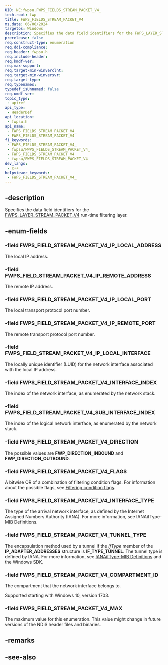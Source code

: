 ```yaml
---
UID: NE:fwpsu.FWPS_FIELDS_STREAM_PACKET_V4_
tech.root: fwp
title: FWPS_FIELDS_STREAM_PACKET_V4
ms.date: 06/06/2024
targetos: Windows
description: Specifies the data field identifiers for the FWPS_LAYER_STREAM_PACKET_V4 run-time filtering layer.
prerelease: false
req.construct-type: enumeration
req.ddi-compliance: 
req.header: fwpsu.h
req.include-header: 
req.kmdf-ver: 
req.max-support: 
req.target-min-winverclnt: 
req.target-min-winversvr: 
req.target-type: 
req.typenames: 
typedef_isUnnamed: false
req.umdf-ver: 
topic_type:
 - apiref
api_type:
 - HeaderDef
api_location:
 - fwpsu.h
api_name:
 - FWPS_FIELDS_STREAM_PACKET_V4_
 - FWPS_FIELDS_STREAM_PACKET_V4
f1_keywords:
 - FWPS_FIELDS_STREAM_PACKET_V4_
 - fwpsu/FWPS_FIELDS_STREAM_PACKET_V4_
 - FWPS_FIELDS_STREAM_PACKET_V4
 - fwpsu/FWPS_FIELDS_STREAM_PACKET_V4
dev_langs:
 - c++
helpviewer_keywords:
 - FWPS_FIELDS_STREAM_PACKET_V4_
---
```


## -description

Specifies the data field identifiers for the [FWPS_LAYER_STREAM_PACKET_V4](./ne-fwpsu-fwps_builtin_layers.md) run-time filtering layer.

## -enum-fields

### -field FWPS_FIELD_STREAM_PACKET_V4_IP_LOCAL_ADDRESS

The local IP address.

### -field FWPS_FIELD_STREAM_PACKET_V4_IP_REMOTE_ADDRESS

The remote IP address.

### -field FWPS_FIELD_STREAM_PACKET_V4_IP_LOCAL_PORT

The local transport protocol port number.

### -field FWPS_FIELD_STREAM_PACKET_V4_IP_REMOTE_PORT

The remote transport protocol port number.

### -field FWPS_FIELD_STREAM_PACKET_V4_IP_LOCAL_INTERFACE

The locally unique identifier (LUID) for the network interface associated with the
local IP address.

### -field FWPS_FIELD_STREAM_PACKET_V4_INTERFACE_INDEX

The index of the network interface, as enumerated by the network stack.

### -field FWPS_FIELD_STREAM_PACKET_V4_SUB_INTERFACE_INDEX

The index of the logical network interface, as enumerated by the network stack.

### -field FWPS_FIELD_STREAM_PACKET_V4_DIRECTION

The possible values are **FWP_DIRECTION_INBOUND** and **FWP_DIRECTION_OUTBOUND**.

### -field FWPS_FIELD_STREAM_PACKET_V4_FLAGS

A bitwise OR of a combination of filtering condition flags. For information about the possible
flags, see [Filtering condition flags](/windows-hardware/drivers/network/filtering-condition-flags).

### -field FWPS_FIELD_STREAM_PACKET_V4_INTERFACE_TYPE

The type of the arrival network interface, as defined by the Internet Assigned Numbers Authority
(IANA). For more information, see
IANAifType-MIB Definitions.

### -field FWPS_FIELD_STREAM_PACKET_V4_TUNNEL_TYPE

The encapsulation method used by a tunnel if the
*IfType* member of the **IP_ADAPTER_ADDRESSES** structure is **IF_TYPE_TUNNEL**. The tunnel type is defined
by IANA. For more information, see
[IANAifType-MIB Definitions](https://www.iana.org/assignments/ianaiftype-mib/ianaiftype-mib) and the
Windows SDK.

### -field FWPS_FIELD_STREAM_PACKET_V4_COMPARTMENT_ID

The compartment that the network interface belongs to.

Supported starting with Windows 10, version 1703.

### -field FWPS_FIELD_STREAM_PACKET_V4_MAX

The maximum value for this enumeration. This value might change in future versions of the NDIS
header files and binaries.

## -remarks

## -see-also
